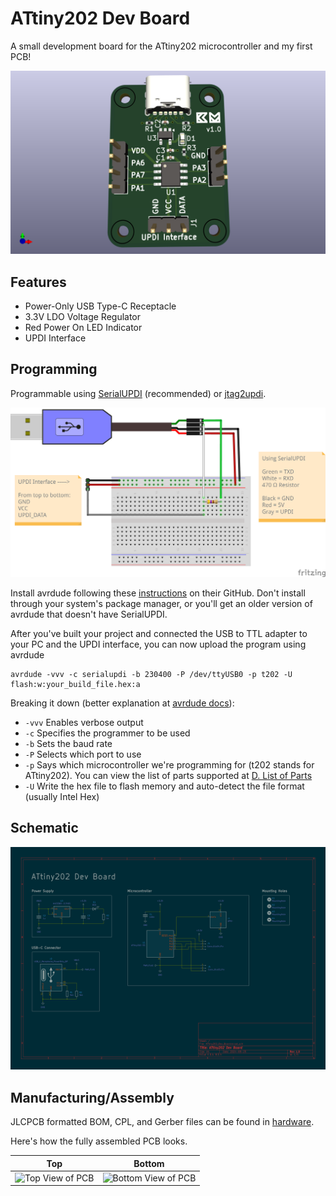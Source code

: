 # ATtiny202 Dev Board

A small development board for the ATtiny202 microcontroller and my first PCB!

![PCB Top View](docs/images/ATtiny202_Dev_Board_Top.png)

## Features


- Power-Only USB Type-C Receptacle
- 3.3V LDO Voltage Regulator
- Red Power On LED Indicator
- UPDI Interface

## Programming

Programmable using [SerialUPDI](https://github.com/SpenceKonde/AVR-Guidance/blob/master/UPDI/jtag2updi.md) (recommended)
or [jtag2updi](https://github.com/ElTangas/jtag2updi).

![SerialUPDI Connections](docs/images/SerialUPDI_Connections.png)

Install avrdude following these [instructions](https://github.com/avrdudes/avrdude/wiki/Building-AVRDUDE-for-Linux) on their GitHub. Don't install through your system's package manager, or you'll get an older version of avrdude that doesn't have SerialUPDI. 

After you've built your project and connected the USB to TTL adapter to your PC and the UPDI interface, 
you can now upload the program using avrdude

```
avrdude -vvv -c serialupdi -b 230400 -P /dev/ttyUSB0 -p t202 -U flash:w:your_build_file.hex:a
```

Breaking it down (better explanation at [avrdude docs](https://avrdudes.github.io/avrdude/8.0/avrdude_4.html#Option-Descriptions)):
- `-vvv` Enables verbose output
- `-c` Specifies the programmer to be used
- `-b` Sets the baud rate
- `-P` Selects which port to use
- `-p` Says which microcontroller we're programming for (t202 stands for ATtiny202). You can view the list of parts supported at [D. List of Parts](https://avrdudes.github.io/avrdude/8.0/avrdude_45.html#List-of-Parts)
- `-U` Write the hex file to flash memory and auto-detect the file format (usually Intel Hex)

## Schematic

![Board Schematic](docs/images/ATtiny202_Dev_Board_Schematic.png)

## Manufacturing/Assembly

JLCPCB formatted BOM, CPL, and Gerber files can be found in [hardware](/hardware).

Here's how the fully assembled PCB looks.

Top             |  Bottom
:-------------------------:|:-------------------------:
![Top View of PCB](https://github.com/user-attachments/assets/f605784b-5ecf-4019-8c0d-3be116e3be72) | ![Bottom View of PCB](https://github.com/user-attachments/assets/e0306b53-3de8-4787-841f-0580bb6cd5db)
